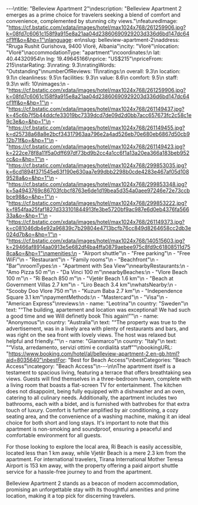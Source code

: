 ---\ntitle: "Belleview Apartment 2"\ndescription: "Belleview Apartment 2 emerges as a prime choice for travelers seeking a blend of comfort and convenience, complemented by stunning city views."\nfeaturedImage: "https://cf.bstatic.com/xdata/images/hotel/max1024x768/261259906.jpg?k=08fd7c6061c158f9a915e8a21aa04d23860690929203d336d6bd147dc64cf1ff&o=&hp=1"\nlanguage: en\nslug: belleview-apartment-2\naddress: "Rruga Rushit Gurishova, 9400 Vlorë, Albania"\ncity: "Vlorë"\nlocation: "Vlorë"\naccommodationType: "apartment"\ncoordinates:\n  lat: 40.44320954\n  lng: 19.49645166\nprice: "US$215"\npriceFrom: 215\nstarRating: 3\nrating: 9.3\nratingWords: "Outstanding"\nnumberOfReviews: 11\nratings:\n  overall: 9.3\n  location: 9.1\n  cleanliness: 9.5\n  facilities: 9.3\n  value: 8.6\n  comfort: 9.5\n  staff: 9.3\n  wifi: 10\nimages:\n  - "https://cf.bstatic.com/xdata/images/hotel/max1024x768/261259906.jpg?k=08fd7c6061c158f9a915e8a21aa04d23860690929203d336d6bd147dc64cf1ff&o=&hp=1"\n  - "https://cf.bstatic.com/xdata/images/hotel/max1024x768/261149437.jpg?k=45c6b7f5b44ddcfe33019bc7339dcd7de09d2d0bb7acc657673fc2c58c1e9c3e&o=&hp=1"\n  - "https://cf.bstatic.com/xdata/images/hotel/max1024x768/261149455.jpg?k=d25738a68a8e2bcf34317963aa796e2a4ad526eb70e680eb6867d50cb912b71f&o=&hp=1"\n  - "https://cf.bstatic.com/xdata/images/hotel/max1024x768/261149423.jpg?k=222ce78f8a11f5a0dff697df73bd9b2cc4a1cc6f1a13a20ea366a183beb952cc&o=&hp=1"\n  - "https://cf.bstatic.com/xdata/images/hotel/max1024x768/299853035.jpg?k=6cd1894f371545e63f190e630aa7e99dbb2298b0cde4283e467af05d1089528a&o=&hp=1"\n  - "https://cf.bstatic.com/xdata/images/hotel/max1024x768/299853348.jpg?k=5a4943769c86703fcbcf8763e6de1d19bea5d354a0aee97246e72e73ccbbce98&o=&hp=1"\n  - "https://cf.bstatic.com/xdata/images/hotel/max1024x768/299853222.jpg?k=f854faa25faf1827d333101844913fe3be5720bf9ac987e6d0eb4376fa56633a&o=&hp=1"\n  - "https://cf.bstatic.com/xdata/images/hotel/max1024x768/261149373.jpg?k=c081046db4e92a96839c7b29804e4713bcfb76cc849d8264658cc2db3e024d7b&o=&hp=1"\n  - "https://cf.bstatic.com/xdata/images/hotel/max1024x768/140515603.jpg?k=29466af8914aa0913e5e682df4ba4ffa0879aebee975c8fd9c61808511d758ca&o=&hp=1"\namenities:\n  - "Airport shuttle"\n  - "Free parking"\n  - "Free WiFi"\n  - "Restaurant"\n  - "Family rooms"\n  - "Beachfront"\n  - "Bar"\nroomTypes:\n  - "Apartment with Sea View"\nnearbyRestaurants:\n  - "Amo Pizza 50 m"\n  - "Da Vinci 100 m"\nnearbyBeaches:\n  - "Vlore Beach 100 m"\n  - "Ri Beach 850 m"\n  - "Vjetër Beach 1.6 km"\n  - "Beach at Government Villas 2.7 km"\n  - "Liro Beach 3.4 km"\nwhatsNearby:\n  - "Scooby Doo Vlore 750 m"\n  - "Kuzum Baba 2.7 km"\n  - "Independence Square 3.1 km"\npaymentMethods:\n  - "Mastercard"\n  - "Visa"\n  - "American Express"\nreviews:\n  - name: "Leotrina"\n    country: "Sweden"\n    text: "“The building, apartement and location was exceptional! We had such a good time and we Will definetly book This again!”"\n  - name: "Anonymous"\n    country: "Australia"\n    text: "“The property was true to the advertisement, was in a lively area with plenty of restaurants and bars, and was right on the sea front with lovely views. The host was relaxed but helpful and friendly.”"\n  - name: "Gianmarco"\n    country: "Italy"\n    text: "“Vista, arredamento, servizi ottimi e cordialità staff”"\nbookingURL: "https://www.booking.com/hotel/al/belleview-apartment-2.en-gb.html?aid=8035640"\nbestFor: "Best for Beach Access"\nbestCategories: "Beach Access"\ncategory: "Beach Access"\n---\n\nThe apartment itself is a testament to spacious living, featuring a terrace that offers breathtaking sea views. Guests will find themselves in a three-bedroom haven, complete with a living room that boasts a flat-screen TV for entertainment. The kitchen does not disappoint, being fully equipped with a dishwasher and an oven, catering to all culinary needs. Additionally, the apartment includes two bathrooms, each with a bidet, and is furnished with bathrobes for that extra touch of luxury. Comfort is further amplified by air conditioning, a cozy seating area, and the convenience of a washing machine, making it an ideal choice for both short and long stays. It's important to note that this apartment is non-smoking and soundproof, ensuring a peaceful and comfortable environment for all guests.

For those looking to explore the local area, Ri Beach is easily accessible, located less than 1 km away, while Vjetër Beach is a mere 2.3 km from the apartment. For international travelers, Tirana International Mother Teresa Airport is 153 km away, with the property offering a paid airport shuttle service for a hassle-free journey to and from the apartment.

Belleview Apartment 2 stands as a beacon of modern accommodation, promising an unforgettable stay with its thoughtful amenities and prime location, making it a top pick for discerning travelers.